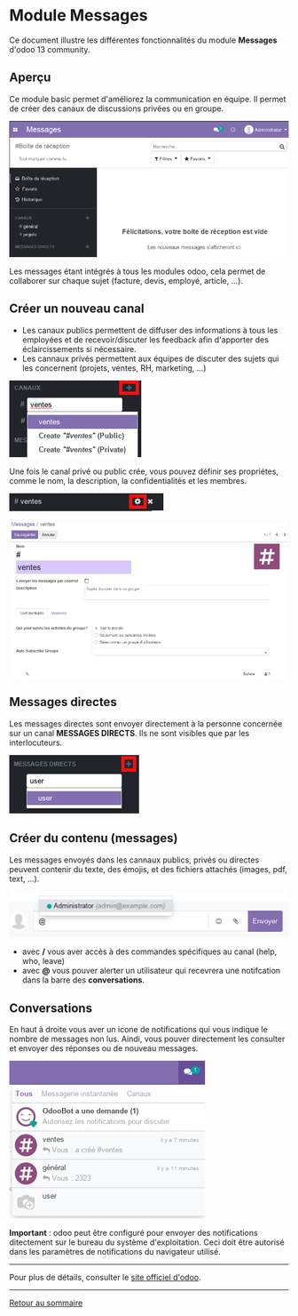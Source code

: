 # Module Messages

Ce document illustre les différentes fonctionnalités du module **Messages** d'odoo 13 community. 

## Aperçu 

Ce module basic permet d'améliorez la communication en équipe. Il permet de créer des canaux de discussions privées ou en groupe.

![](./images/message-welcome.png)



Les messages étant intégrés à tous les modules odoo, cela permet de collaborer sur chaque sujet (facture, devis, employé, article, ...).

## Créer un nouveau canal 
- Les canaux publics permettent de diffuser des informations à tous les employées et de recevoir/discuter les feedback afin d'apporter des éclaircissements si nécessaire.
- Les cannaux privés permettent aux équipes de discuter des sujets qui les concernent (projets, ventes, RH, marketing, ...)

![](./images/message-create-channel.png)

Une fois le canal privé ou public crée, vous pouvez définir ses propriétes, comme le nom, la description, la confidentialités et les membres.

![](./images/message-set-channel-props.png)

![](./images/message-channel-props.png)

## Messages directes

Les messages directes sont envoyer directement à la personne concernée sur un canal **MESSAGES DIRECTS**. Ils ne sont visibles que par les interlocuteurs.

![](./images/message-new-direct.png)

## Créer du contenu (messages)

Les messages envoyés dans les cannaux publics, privés ou directes peuvent contenir du texte, des émojis, et des fichiers attachés (images, pdf, text, ...).

![](./images/message-content-call-user.png)

- avec **/** vous aver accès à des commandes spécifiques au canal (help, who, leave)
- avec **@** vous pouver alerter un utilisateur qui recevrera une notifcation dans la barre des **conversations**.

## Conversations 

En haut à droite vous aver un icone de notifications qui vous indique le nombre de messages non lus. Aindi, vous pouver directement les consulter et envoyer des réponses ou de nouveau messages.  

![](./images/message-conversations.png)

**Important** : odoo peut être configuré pour envoyer des notifications ditectement sur le bureau du système d'exploitation. Ceci doit être autorisé dans les paramètres de notifications du navigateur utilisé.

---
Pour plus de détails, consulter le [site officiel d'odoo](https://www.odoo.com/fr_FR/page/discuss).  


----
[Retour au sommaire](./odoo-usecases.md)